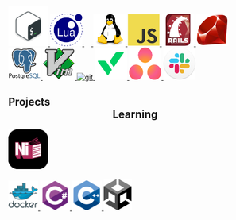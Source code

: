 
<p align="left"> 
<a href="https://www.gnu.org/software/bash/" target="_blank"> <img src="https://github.com/MikaelJG/assets/blob/master/bash_logo.png" alt="bash" width="80" height="80"/> </a><a href="https://www.lua.org/" target="_blank" rel="noreferrer"> <img src="https://raw.githubusercontent.com/devicons/devicon/master/icons/lua/lua-plain-wordmark.svg" alt="lua" width="65" height="65"/> </a> <a href="https://linux.org/" target="_blank" rel="noreferrer"> <img src="https://raw.githubusercontent.com/devicons/devicon/master/icons/linux/linux-original.svg" alt="linux" width="65" height="65"/> </a>   <a href="https://developer.mozilla.org/en-US/docs/Web/JavaScript" target="_blank" rel="noreferrer"> <img src="https://raw.githubusercontent.com/devicons/devicon/master/icons/javascript/javascript-original.svg" alt="javascript" width="65" height="65"/> </a> <a href="https://rubyonrails.org" target="_blank" rel="noreferrer"> <img src="https://raw.githubusercontent.com/devicons/devicon/master/icons/rails/rails-original-wordmark.svg" alt="rails" width="65" height="65"/> </a> <a href="https://www.ruby-lang.org/en/" target="_blank" rel="noreferrer"> <img src="https://raw.githubusercontent.com/devicons/devicon/master/icons/ruby/ruby-original.svg" alt="ruby" width="65" height="65"/> </a> <a href="https://www.postgresql.org" target="_blank" rel="noreferrer"> <img src="https://raw.githubusercontent.com/devicons/devicon/master/icons/postgresql/postgresql-original-wordmark.svg" alt="postgresql" width="65" height="65"/> </a> <a href="https://www.vim.org/"> <img src="https://raw.githubusercontent.com/devicons/devicon/master/icons/vim/vim-original.svg" alt="vim" width="65" height="65"/> </a> <a href="https://git-scm.com/" target="_blank" rel="noreferrer"> <img src="https://www.vectorlogo.zone/logos/git-scm/git-scm-icon.svg" alt="git" width="65" height="65"/> </a><a href="https://www.wrike.com/vy/" target="_blank"> <img src="https://github.com/MikaelJG/assets/blob/master/pngegg.png" alt="bash" width="65" height="65"/> </a>  <a href="https://asana.com/" target="_blank"> <img src="https://github.com/MikaelJG/assets/blob/master/asana-logo.svg" alt="bash" width="65" height="65"/> </a> <a href="https://www.gnu.org/software/bash/" target="_blank"> <a href="https://slack.com/" target="_blank"> <img src="https://github.com/MikaelJG/assets/blob/master/slack-logo.png" alt="bash" width="65" height="65"/> </a> </p>

<h2 align="left">Projects                             Learning</h2>
<a href="https://github.com/MikaelJG/noti" target="_blank"> <img src="https://github.com/MikaelJG/noti/blob/master/assets/noti_logo2.png" alt="noti" width="80" height="80"/> </a>                                    <a href="https://docker.com" target="_blank" rel="noreferrer"> <img src="https://raw.githubusercontent.com/devicons/devicon/master/icons/docker/docker-original-wordmark.svg" alt="docker" width="60" height="60"/>  </a> </a><a href="https://learn.microsoft.com/en-us/dotnet/csharp/" target="_blank" rel="noreferrer"> <img src="https://github.com/devicons/devicon/blob/master/icons/csharp/csharp-original.svg" alt="csharp" width="60" height="60"/>  </a><a href="https://isocpp.org/" target="_blank" rel="noreferrer"> <img src="https://github.com/devicons/devicon/blob/master/icons/cplusplus/cplusplus-original.svg" alt="cplusplus" width="60" height="60"/> </a><a href="https://unity.com/" target="_blank" rel="noreferrer"> <img src="https://github.com/MikaelJG/assets/blob/master/unity2.png" alt="unity" width="57" height="63"/>   </a></p>
<!-- 
**MikaelJG/MikaelJG** is a ✨ _special_ ✨ repository because its `README.md` (this file) appears on your GitHub profile.

Here are some ideas to get you started:

- 👯 I’m looking to collaborate on ...
- 🤔 I’m looking for help with ...
- 💬 Ask me about ...
- 📫 How to reach me: ...
- 😄 Pronouns: ...
- ⚡ Fun fact: ...
-->
